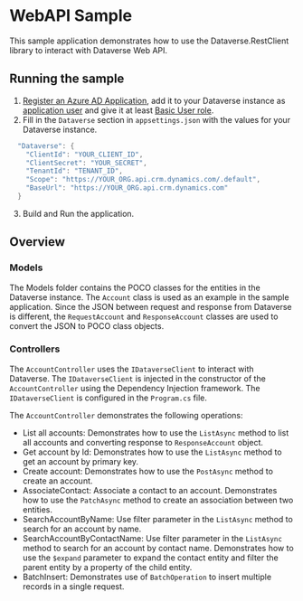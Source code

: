 # WebAPI Sample
This sample application demonstrates how to use the Dataverse.RestClient library to interact with Dataverse Web API.

## Running the sample
1. [Register an Azure AD Application](https://learn.microsoft.com/en-us/power-apps/developer/data-platform/use-single-tenant-server-server-authentication), add it to your Dataverse instance as [application user](https://learn.microsoft.com/en-us/power-platform/admin/manage-application-users#create-an-application-user) and give it at least [Basic User role](https://learn.microsoft.com/en-us/power-platform/admin/manage-application-users#manage-roles-for-an-application-user).
2. Fill in the `Dataverse` section in `appsettings.json` with the values for your Dataverse instance.
```csharp
  "Dataverse": {
    "ClientId": "YOUR_CLIENT_ID",
    "ClientSecret": "YOUR_SECRET",
    "TenantId": "TENANT_ID",
    "Scope": "https://YOUR_ORG.api.crm.dynamics.com/.default",
    "BaseUrl": "https://YOUR_ORG.api.crm.dynamics.com"
  }
```
3. Build and Run the application.

## Overview
### Models
The Models folder contains the POCO classes for the entities in the Dataverse instance. The `Account` class is used as an example in the sample application. Since the JSON between request and response from Dataverse is different, the `RequestAccount` and `ResponseAccount` classes are used to convert the JSON to POCO class objects.

### Controllers
The `AccountController` uses the `IDataverseClient` to interact with Dataverse. The `IDataverseClient` is injected in the constructor of the `AccountController` using the Dependency Injection framework. The `IDataverseClient` is configured in the `Program.cs` file.

The `AccountController` demonstrates the following operations:
- List all accounts: Demonstrates how to use the `ListAsync` method to list all accounts and converting response to `ResponseAccount` object.
- Get account by Id: Demonstrates how to use the `ListAsync` method to get an account by primary key.
- Create account: Demonstrates how to use the `PostAsync` method to create an account.
- AssociateContact: Associate a contact to an account. Demonstrates how to use the `PatchAsync` method to create an association between two entities.
- SearchAccountByName: Use filter parameter in the `ListAsync` method to search for an account by name.
- SearchAccountByContactName: Use filter parameter in the `ListAsync` method to search for an account by contact name. Demonstrates how to use the `$expand` parameter to expand the contact entity and filter the parent entity by a property of the child entity.
- BatchInsert: Demonstrates use of `BatchOperation` to insert multiple records in a single request.